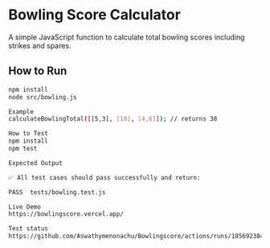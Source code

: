#  Bowling Score Calculator

A simple JavaScript function to calculate total bowling scores including strikes and spares.

##  How to Run
```bash
npm install
node src/bowling.js

Example
calculateBowlingTotal([[5,3], [10], [4,6]]); // returns 38

How to Test
npm install
npm test

Expected Output

✅ All test cases should pass successfully and return:

PASS  tests/bowling.test.js

Live Demo
https://bowlingscore.vercel.app/

Test status
https://github.com/Aswathymenonachu/Bowlingscore/actions/runs/18569238407/job/52938570796
